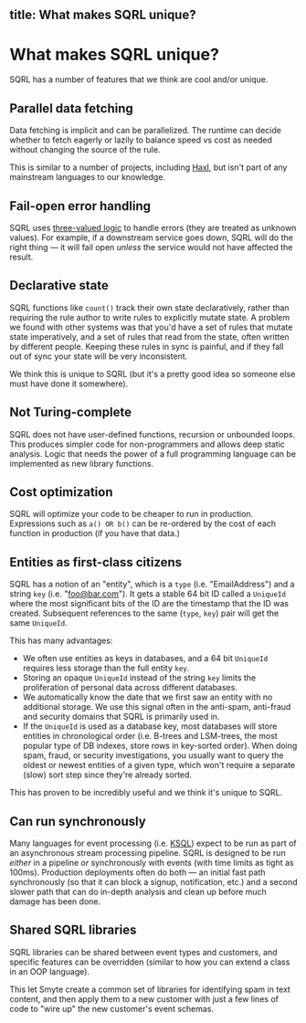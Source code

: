 title: What makes SQRL unique?
----
# What makes SQRL unique?

SQRL has a number of features that we think are cool and/or unique.

## Parallel data fetching

Data fetching is implicit and can be parallelized. The runtime can decide whether to fetch eagerly or lazily to balance speed vs cost as needed without changing the source of the rule.

This is similar to a number of projects, including [Haxl](https://github.com/facebook/Haxl), but isn't part of any mainstream languages to our knowledge.

## Fail-open error handling

SQRL uses [three-valued logic](https://en.wikipedia.org/wiki/Three-valued_logic) to handle errors (they are treated as unknown values). For example, if a downstream service goes down, SQRL will do the right thing — it will fail open _unless_ the service would not have affected the result.

## Declarative state

SQRL functions like `count()` track their own state declaratively, rather than requiring the rule author to write rules to explicitly mutate state. A problem we found with other systems was that you'd have a set of rules that mutate state imperatively, and a set of rules that read from the state, often written by different people. Keeping these rules in sync is painful, and if they fall out of sync your state will be very inconsistent.

We think this is unique to SQRL (but it's a pretty good idea so someone else must have done it somewhere).

## Not Turing-complete

SQRL does not have user-defined functions, recursion or unbounded loops. This produces simpler code for non-programmers and allows deep static analysis. Logic that needs the power of a full programming language can be implemented as new library functions.

## Cost optimization

SQRL will optimize your code to be cheaper to run in production. Expressions such as `a() OR b()` can be re-ordered by the cost of each function in production (if you have that data.)

## Entities as first-class citizens

SQRL has a notion of an "entity", which is a `type` (i.e. "EmailAddress") and a string `key` (i.e. "foo@bar.com"). It gets a stable 64 bit ID called a `UniqueId` where the most significant bits of the ID are the timestamp that the ID was created. Subsequent references to the same (`type`, `key`) pair will get the same `UniqueId`.

This has many advantages:
* We often use entities as keys in databases, and a 64 bit `UniqueId` requires less storage than the full entity `key`.
* Storing an opaque `UniqueId` instead of the string `key` limits the proliferation of personal data across different databases.
* We automatically know the date that we first saw an entity with no additional storage. We use this signal often in the anti-spam, anti-fraud and security domains that SQRL is primarily used in.
* If the `UniqueId` is used as a database key, most databases will store entities in chronological order (i.e. B-trees and LSM-trees, the most popular type of DB indexes, store rows in key-sorted order). When doing spam, fraud, or security investigations, you usually want to query the oldest or newest entities of a given type, which won't require a separate (slow) sort step since they're already sorted.

This has proven to be incredibly useful and we think it's unique to SQRL.

## Can run synchronously

Many languages for event processing (i.e. [KSQL](https://www.confluent.io/product/ksql/)) expect to be run as part of an asynchronous stream processing pipeline. SQRL is designed to be run _either_ in a pipeline _or_ synchronously with events (with time limits as tight as 100ms). Production deployments often do both — an initial fast path synchronously (so that it can block a signup, notification, etc.) and a second slower path that can do in-depth analysis and clean up before much damage has been done.

## Shared SQRL libraries

SQRL libraries can be shared between event types and customers, and specific features can be overridden (similar to how you can extend a class in an OOP language).

This let Smyte create a common set of libraries for identifying spam in text content, and then apply them to a new customer with just a few lines of code to "wire up" the new customer's event schemas.
